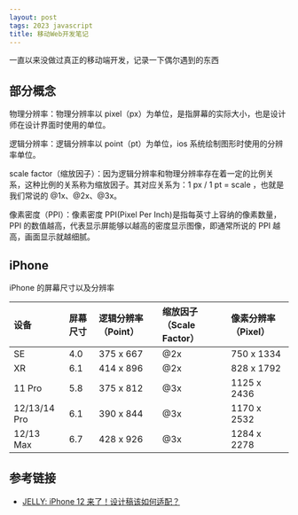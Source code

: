 ```yaml
---
layout: post
tags: 2023 javascript
title: 移动Web开发笔记
---
```


一直以来没做过真正的移动端开发，记录一下偶尔遇到的东西

## 部分概念

物理分辨率：物理分辨率以 pixel（px）为单位，是指屏幕的实际大小，也是设计师在设计界面时使用的单位。

逻辑分辨率：逻辑分辨率以 point（pt）为单位，ios 系统绘制图形时使用的分辨率单位。

scale factor（缩放因子）：因为逻辑分辨率和物理分辨率存在着一定的比例关系，这种比例的关系称为缩放因子。其对应关系为：1 px / 1 pt = scale ，也就是我们常说的 @1x、@2x、@3x。

像素密度（PPI）：像素密度 PPI(Pixel Per Inch)是指每英寸上容纳的像素数量，PPI 的数值越高，代表显示屏能够以越高的密度显示图像，即通常所说的 PPI 越高，画面显示就越细腻。

## iPhone

iPhone 的屏幕尺寸以及分辨率

| 设备         | 屏幕尺寸 | 逻辑分辨率（Point） | 缩放因子（Scale Factor） | 像素分辨率（Pixel） |
| :----------- | :------- | :------------------ | :----------------------- | :------------------ |
| SE           | 4.0      | 375 x 667           | @2x                      | 750 x 1334          |
| XR           | 6.1      | 414 x 896           | @2x                      | 828 x 1792          |
| 11 Pro       | 5.8      | 375 x 812           | @3x                      | 1125 x 2436         |
| 12/13/14 Pro | 6.1      | 390 x 844           | @3x                      | 1170 x 2532         |
| 12/13 Max    | 6.7      | 428 x 926           | @3x                      | 1284 x 2278         |

## 参考链接

- [JELLY: iPhone 12 来了！设计稿该如何适配？](https://jelly.jd.com/article/5f900f2a429772015662c366#:~:text=iPhone%2012%20%E4%B8%8EiPhone%2012,%E7%9A%84%E3%80%8C375*812pt%E3%80%8D%20%E5%AE%BD%E5%BA%A6)
